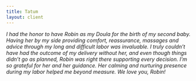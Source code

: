 ```yaml
---
title: Tatum
layout: client
---
```


*I had the honor to have Robin as my Doula for the birth of my second baby. Having her by my side providing comfort, reassurance, massages and advice through my long and difficult labor was invaluable. I truly couldn’t have had the outcome of my delivery without her, and even though things didn’t go as planned, Robin was right there supporting every decision. I’m so grateful for her and her guidance. Her calming and nurturing presence during my labor helped me beyond measure. We love you, Robin!*
